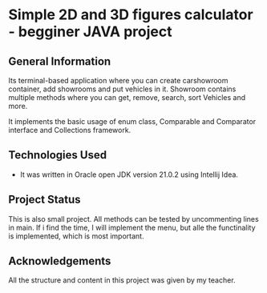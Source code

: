 # Simple 2D and 3D figures calculator - begginer JAVA project 

## General Information
Its terminal-based application where you can create carshowroom container, add showrooms and put vehicles in it.
Showroom contains multiple methods where you can get, remove, search, sort Vehicles and more. 

It implements the basic usage of enum class, Comparable and Comparator interface and Collections framework.

## Technologies Used
- It was written in Oracle open JDK version 21.0.2 using Intellij Idea.

## Project Status
This is also small project. All methods can be tested by uncommenting lines in main.
If i find the time, I will implement the menu, but alle the functinality is implemented, which is most important.

## Acknowledgements
All the structure and content in this project was given by my teacher.
